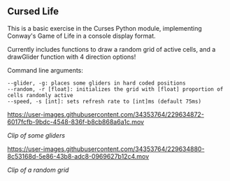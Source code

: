 ## Cursed Life

This is a basic exercise in the Curses Python module, implementing Conway's Game of Life in a console display format.

Currently includes functions to draw a random grid of active cells, and a drawGlider function with 4 direction options!

Command line arguments:

    --glider, -g: places some gliders in hard coded positions
    --random, -r [float]: initializes the grid with [float] proportion of cells randomly active
    --speed, -s [int]: sets refresh rate to [int]ms (default 75ms)


https://user-images.githubusercontent.com/34353764/229634872-6017fcfb-9bdc-4548-836f-b8cb868a6a1c.mov

*Clip of some gliders*



https://user-images.githubusercontent.com/34353764/229634880-8c53168d-5e86-43b8-adc8-0969627b12c4.mov

*Clip of a random grid*
